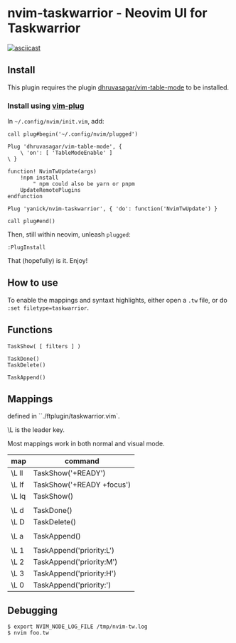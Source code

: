 # nvim-taskwarrior - Neovim UI for Taskwarrior

[![asciicast](https://asciinema.org/a/NHDYcXrhwi0t8dLCkqv8IhM2W.png)](https://asciinema.org/a/NHDYcXrhwi0t8dLCkqv8IhM2W)

## Install 

This plugin requires the plugin
[dhruvasagar/vim-table-mode](https://github.com/dhruvasagar/vim-table-mode)
to be installed.

### Install using [vim-plug](https://github.com/junegunn/vim-plug)

In `~/.config/nvim/init.vim`, add:

    call plug#begin('~/.config/nvim/plugged')

    Plug 'dhruvasagar/vim-table-mode', {
        \ 'on': [ 'TableModeEnable' ]
    \ }

    function! NvimTwUpdate(args)
        !npm install 
            " npm could also be yarn or pnpm
        UpdateRemotePlugins
    endfunction

    Plug 'yanick/nvim-taskwarrior', { 'do': function('NvimTwUpdate') }

    call plug#end()

Then, still within neovim, unleash `plugged`:

    :PlugInstall 

That (hopefully) is it. Enjoy!

## How to use 

To enable the mappings and syntaxt highlights, either open
a `.tw` file, or do `:set filetype=taskwarrior`.

## Functions 

    TaskShow( [ filters ] )

    TaskDone()
    TaskDelete()

    TaskAppend()

## Mappings

defined in ``./ftplugin/taskwarrior.vim`.

\L is the leader key.

Most mappings work in both normal and visual mode.

| map | command |
| --- | --- |
| \L ll | TaskShow('+READY')|
| \L lf | TaskShow('+READY +focus')|
| \L lq | TaskShow()|
| ||
| \L d | TaskDone()|
| \L D | TaskDelete()|
| ||
| \L a | TaskAppend()|
| ||
| \L 1 | TaskAppend('priority:L')|
| \L 2 | TaskAppend('priority:M')|
| \L 3 | TaskAppend('priority:H')|
| \L 0 | TaskAppend('priority:')|

## Debugging

    $ export NVIM_NODE_LOG_FILE /tmp/nvim-tw.log
    $ nvim foo.tw
